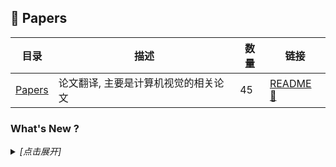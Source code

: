 ## :book: Papers

| 目录 | 描述 | 数量 | 链接 |
| --- | --- | --- | --- |
| [Papers](./) | 论文翻译, 主要是计算机视觉的相关论文 | 45 | [README :link:](<README.md>) |
### What's New ?

<details><summary><em>[点击展开]</em></summary>
<br>

- 2024-03-06 [README.md](<README.md>)
- 2024-03-06 [A COMPREHENSIVE REVIEW OF YOLO-FROM YOLOV1 AND BEYOND.md](<Detection/A COMPREHENSIVE REVIEW OF YOLO-FROM YOLOV1 AND BEYOND.md>)
- 2024-02-29 [DINOv2.md](<Detection/DINOv2.md>)
- 2024-02-23 [A Survey on Visual Transformer.md](<Transformer/A Survey on Visual Transformer.md>)
- 2024-02-23 [Transformers in Vision—A Survey.md](<Transformer/Transformers in Vision—A Survey.md>)
- 2024-02-22 [FiT.md](<Diffusion/FiT.md>)
- 2024-02-22 [DiTs.md](<Diffusion/DiTs.md>)
- 2024-02-06 [VGG.md](<Classification/VGG.md>)
- 2024-02-01 [PhotoMaker.md](<ImageGeneration/PhotoMaker.md>)
- 2024-01-18 [CAM.md](<CAM/CAM.md>)
- 2023-11-20 [R-CNN.md](<Detection/R-CNN.md>)
- 2023-11-20 [Fast R-CNN.md](<Detection/Fast R-CNN.md>)
- 2023-11-17 [Faster R-CNN.md](<Detection/Faster R-CNN.md>)
- 2023-11-15 [PatchCore.md](<AnomalyDetection/PatchCore.md>)
- 2023-10-31 [SimpleNet.md](<AnomalyDetection/SimpleNet.md>)
- 2023-09-16 [ResNet.md](<Classification/ResNet.md>)
- 2023-04-21 [StableDiffusion.md](<Diffusion/StableDiffusion.md>)
- 2023-04-21 [ControlNet.md](<Diffusion/ControlNet.md>)
- 2023-04-20 [DDPM.md](<Diffusion/DDPM.md>)
- 2023-04-17 [Segment Anything.md](<Segmentation/Segment Anything.md>)
- 2023-04-17 [GroupNormalization.md](<Normalization/GroupNormalization.md>)
- 2023-04-17 [GAN.md](<GAN/GAN.md>)
- 2023-04-17 [README.md](<SuperResolution/README.md>)
- 2023-04-17 [ESRGAN.md](<SuperResolution/ESRGAN.md>)
- 2023-04-17 [Towards Ghost-free Shadow Removal via Dual Hierarchical Aggregation Network and Shadow Matting GAN.md](<ShadowRemoval/Towards Ghost-free Shadow Removal via Dual Hierarchical Aggregation Network and Shadow Matting GAN.md>)
- 2023-04-17 [README.md](<ShadowRemoval/README.md>)
- 2023-04-17 [README.md](<SelfSupervised/README.md>)
- 2023-04-17 [MAE.md](<SelfSupervised/MAE.md>)
- 2023-04-17 [DeepLabv3Plus.md](<Segmentation/DeepLabv3Plus.md>)
- 2023-04-17 [DeepLabv3.md](<Segmentation/DeepLabv3.md>)
- 2023-04-17 [Transformer.md](<NLP/Transformer.md>)
- 2023-04-17 [StyleGAN3Editing.md](<GAN/StyleGAN3Editing.md>)
- 2023-04-17 [StyleGAN.md](<GAN/StyleGAN.md>)
- 2023-04-17 [SemanticStyleGAN.md](<GAN/SemanticStyleGAN.md>)
- 2023-04-17 [HyperStyle.md](<GAN/HyperStyle.md>)
- 2023-04-17 [GANgealing.md](<GAN/GANgealing.md>)
- 2023-04-17 [DatasetGAN.md](<GAN/DatasetGAN.md>)
- 2023-04-17 [yolov2.md](<Detection/yolov2.md>)
- 2023-04-17 [yolov1.md](<Detection/yolov1.md>)
- 2023-04-17 [README.md](<Deformation/README.md>)
- 2023-04-17 [MLS.md](<Deformation/MLS.md>)
- 2023-04-17 [Xception.md](<Classification/Xception.md>)
- 2023-04-17 [README.md](<Classification/README.md>)
- 2023-04-17 [MobileNet.md](<Classification/MobileNet.md>)
- 2023-04-17 [AlexNet.md](<Classification/AlexNet.md>)

</details>

